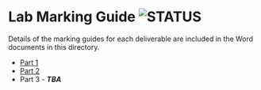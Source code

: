 # Lab Marking Guide ![STATUS](https://img.shields.io/badge/Status-V1.1-green?logo=jekyll)

Details of the marking guides for each deliverable are included in the Word documents in this directory.

- [Part 1](./Part-1/)
- [Part 2](./Part-2/)
- Part 3 - ***TBA***

<!--
## Part A: Team ___

### Project Setup: _____________________

| ✔ |  Item |
|---|-------|
|   | `ReadMe.md` - Team (#/Name), members, task breakdown |
|   | VS Solution |
|   | Entities/DAL - Internal |

### Security Setup: _____________________

| ✔ |  Item |
|---|-------|
|   | Security - Application User + DAL + DatabaseInitilizer (Employees) |
|   | Updated Login/Registration Pages |
|   | Username/Password in App (Default or About) |

### Purchasing Setup: _____________________

| ✔ |  Item |
|---|-------|
|   | Entity Property Renames (see below) |
|   | Custom Classes/Enums: `PurchaseOrderStatusFilter`, `CreditRatingType` |

```csharp
modelBuilder.Entity<Product>()
     // The BillOfMaterials where the product is used...
    .HasMany(e => e.BillOfMaterialsUsage)
    // The product acting as a component...
    .WithRequired(e => e.Component)
    .HasForeignKey(e => e.ComponentID)
    .WillCascadeOnDelete(false);

modelBuilder.Entity<Product>()
    // The BillOfMaterials where the product acts as a "parent"
    .HasMany(e => e.BillOfMaterials)
    // The product acting as a finished product
    .WithOptional(e => e.FinishedProduct)
    .HasForeignKey(e => e.ProductAssemblyID);
modelBuilder.Entity<UnitMeasure>()
    // The products where the unit indicates size
    .HasMany(e => e.SizedProducts)
    // The UnitMeasure for the product's size
    .WithOptional(e => e.SizeUnitMeasure)
    .HasForeignKey(e => e.SizeUnitMeasureCode);

modelBuilder.Entity<UnitMeasure>()
    // The products where the unit indicates weight
    .HasMany(e => e.WeightedProducts)
    // The UnitMeasure for the product's weight
    .WithOptional(e => e.WeightUnitMeasure)
    .HasForeignKey(e => e.WeightUnitMeasureCode);
```

### Staffing Setup: _____________________

| ✔ |  Item |
|---|-------|
|   | Entity Property Renames (see below) |
|   | Custom Classes/Enums: `PayFrequency`, `EmailPromotion`, `PersonType`, `NameStyle` |

```csharp
modelBuilder.Entity<Address>()
    // The SalesOrderHeaders in which this address is the bill-to address
    .HasMany(e => e.BilledSalesOrders)
    // The address to which the SalesOrderHeader is billed
    .WithRequired(e => e.BillToAddress)
    .HasForeignKey(e => e.BillToAddressID)
    .WillCascadeOnDelete(false);

modelBuilder.Entity<Address>()
    // The SalesOrderHeaders in which this address is the ship-to address
    .HasMany(e => e.ShippedSalesOrders)
    // The address to which the SalesOrderHeader is shipped
    .WithRequired(e => e.ShipToAddress)
    .HasForeignKey(e => e.ShipToAddressID)
    .WillCascadeOnDelete(false);
modelBuilder.Entity<Currency>()
    // The CurrencyRates acting as a start point of a conversion
    .HasMany(e => e.OriginatingCurrencyRates)
    // The Currency from which an amount has been converted
    .WithRequired(e => e.FromCurrency)
    .HasForeignKey(e => e.FromCurrencyCode)
    .WillCascadeOnDelete(false);

modelBuilder.Entity<Currency>()
    // The CurrencyRates acting as the endpoint of a conversion
    .HasMany(e => e.FinalCurrencyRates)
    // The Currency to which an amount has been converted
    .WithRequired(e => e.ToCurrency)
    .HasForeignKey(e => e.ToCurrencyCode)
    .WillCascadeOnDelete(false);
```

----

## Part B


### Purchasing: ________________

| ✔ | (Weight) Item |
|---|-------|
|   | (3) User Interace Mockups |
|   | (3) Use Case Diagrms |
|   | (3) Sequence Diagrams |
|   | (3) Class Diagrams |

| Mark | Breakdown |
| ---- | --------- |
| **3** | 3 = Proficient (requirement is met)<br />2 = Capable (requirement is adequately met, minor errors)<br />1 = Limited (requirement is poorly met, major errors)<br />0 = Incomplete (requirement not met, missing large portions) |

### Staffing: ________________

| ✔ | (Weight) Item |
|---|-------|
|   | (3) User Interace Mockups |
|   | (3) Use Case Diagrms |
|   | (3) Sequence Diagrams |
|   | (3) Class Diagrams |

| Mark | Breakdown |
| ---- | --------- |
| **3** | 3 = Proficient (requirement is met)<br />2 = Capable (requirement is adequately met, minor errors)<br />1 = Limited (requirement is poorly met, major errors)<br />0 = Incomplete (requirement not met, missing large portions) |

----

## Part C - Purchasing: ________________

### PO History

| ✔ |  Item |
|---|-------|
|   | Displays PO list with: POId, Vendor, Account #, Status, Rev #, % Complete, Order Date, Subtotal, Tax, Freight, Total, Shipper |
|   | PO List items have links to show order details |
|   | PO List items grouped by Vendor, sorted by vendor (asc) and order date (desc) |
|   | PO List items grouped by Month, sorted by order date (desc) |
|   | PO List items filtered by status: Pending/Approved/Rejected/Complete |
|   | PO List items filter allows All Orders |
|   | Detail page shows PO list header with: POId, Vendor, Account #, Status, Rev #, % Complete, Order Date, Subtotal, Tax, Freight, Total, Shipper, + last modified date |
|   | Detail page shows order items with: product #, name, standard cost, purchasing unit price, order qty, line total |
|   | Detail page's order items tied to `ProductVendor` show: average lead time, standard price, last receipt cost, min/max order quantity, unit measure |
|   | Data presentation has acceptable styling |

### Inventory Managment

| ✔ |  BLL Item |
|---|-----------|
|   | Uses correct BLL signature:<br/>`int SaveOrder(int employeeId, OrderSummary summary, IEnumerable<OrderItem> items)` |
|   | `SaveOrder(...)` handles creation of new orders and edits of existing orders |
|   | `SaveOrder(...)` correctly uses transactions |
|   | Uses correct BLL signature:<br/>`void PlaceOrder(int employeeId, OrderSummary summary, IEnumerable<OrderItem> items)` |
|   | `PlaceOrder(...)` correctly uses transactions |
|   | BLL has method to cancel an order |
|   | Cancel Order correctly uses transactions |
|   | `OrderSummary` class has: `PurchaseOrderId`, `RequiredByDate`, `VendorID`, `ShipMethodID`, `FreightCharge` |
|   | `OrderItem` class has: `ProductID`, `OrderQuantity`, `UnitPrice` |
|   | Save/Place Order correctly handles new items in list by adding to the order |
|   | Save/Place Order correctly handles updating quantities/prices of items already on the order |
|   | Save/Place Order correctly removes items previously saved to the order that are no longer in the list of items passed in to the method |
|   | Save/Place/Cancel order validates that the employee is in the *Purchasing* department |
|   | Save/Place order validates RequiredByDate is in the future by at lease one day. |
|   | Save/Place order validates that products are ones actually sold by that vendor |
|   | Save/Place order applies correct tax rate to the order |
|   | `SaveOrder(...)` validates & sets order status appropriately (`Pending`) |
|   | `SaveOrder(...)` properly modifies the revision number |
|   | `SaveOrder(...)` allows for no items in the order |
|   | `SaveOrder(...)` retains original creation date as the order date |
|   | `PlaceOrder(...)` validates order status (`Pending` or new) and updates to `Approved` |
|   | `PlaceOrder(...)` validates there is at least one item in the order |
|   | `PlaceOrder(...)` validates that item quantities fall within the `ProductVendor` min/max order quantities |
|   | `PlaceOrder(...)` properly modifies the revision number |
|   | `PlaceOrder(...)` properly sets the order date to the current date/time |
|   | `PlaceOrder(...)` validates that none of the items ordered are discontinued items |
|   | Orders can only be cancelled if `Pending` or `Approved` |
|   | Only `Pending` orders can be modified |
|   | `Approved` orders can be viewed |

| ✔ |  UI Item |
|---|-----------|
|   | Vendor selection shows vendor's name, account #, credit rating, is preferred vendor, and list of contacts |
|   | Only active vendors available for selection |
|   | Products are only those available through that vendor |
|   | Internally built products are not listed |
|   | Available products show name, product #, standard cost, and list price |
|   | Available product details show name, product #, color (if any), safety stock level, reorder point, standard cost, list price, size & units, weight & units, product line, class, style, product subcategory, product model |
|   | Purchasing save/place is performed as a bulk order entry |
|   | Warning notifications re: no items |
|   | Warning notifications re: min/max quantity problems |
|   | Warning notifications re: discontinued items |
|   | Errors show as a group |
|   | Error details include PO Id and current order status |
|   | Layout & UX is user-friendly |
|   | Appropriate styling used |

## Part C - Staffing: ________________

### Staff Directory

| ✔ | Item |
|---|------|
|   | Displays Staff Directory with full name (`last, first`), job title, hire date, vacation hours, sick leave hours, is salaried |
|   | Staff directory have link to show personal details |
|   | Staff directory grouped by department, sorted by last/first name |
|   | Staff directory grouped by shift, sorted by last/first name |
|   | Filter for partial first/last name |
|   | Only shows currently employed staff |
|   | Department group shows shift name in details |
|   | Shift group shows department name in details |
|   | Details show complete name (first, middle, and last) and contact info (home address, emails, phone numbers & phone number types) |
|   | Data presentation has acceptable styling |

### Hire Employee

| ✔ |  BLL Item |
|---|-------|
|   | Uses correct BLL signature:<br/>`string HireEmployee(int managerId, Applicant newHire, JobPosition, position, DateTime startDate)` |
|   | `HireEmployee(...)` correctly uses transactions |
|   | `Applicant` class has: `FirstName`, `LastName`, `MiddleName`, `Suffix`, `Title`, `MaritalStatus`, `Gender`, `DateOfBirth`, `PersonType`, `HomeAddress:Address`, `HomeContact:ContactInformation` |
|   | `Address` class has: `AddressLine1`, `AddressLine2`, `City`, `PostalCode` |
|   | `ContactInformation` class has: `Email`, `PhoneNumber`, `PhoneType` |
|   | `JobPosition` class has: `PositionTitle`, `DepartmentID`, `ShiftID`, `PayRate`, `IsSalariedPosition` |
|   | `HireEmployee(...)` validates applicant is 18 or older |
|   | `HireEmployee(...)` validates job position and department combination already in use/exist |
|   | `HireEmployee(...)` validates shift |
|   | `HireEmployee(...)` validates StartDate as first Monday after current date |
|   | `HireEmployee(...)` validates StartDate as no later than one month after current date |
|   | `HireEmployee(...)` validates StartDate as regular work day (Mon-Fri) |
|   | `HireEmployee(...)` assigns a unique NationalIDNumber |
|   | `HireEmployee(...)` assigns a unique login id of `adventure-works\firstname#` |
|   | `HireEmployee(...)` assigns unique work email of `firstname#@adventure-works.com` |
|   | `HireEmployee(...)` assigns unique work phone of `122-555-####` |
|   | `HireEmployee(...)` sets bi-weekly if salaried; otherwise monthly |
|   | `HireEmployee(...)` sets vacation/sick leave hours of zero |
|   | `HireEmployee(...)` creates `SalesPerson` if job position belongs to `Sales` group |
|   | `HireEmployee(...)` uses a commission of `0.01` for `SalesPerson` |
|   | `HireEmployee(...)` validates daytime shift if creating a `SalesPerson` |
|   | `HireEmployee(...)` ignores `Address.Location` and `Employee.OrganizationNode` |

| ✔ |  UI Item |
|---|-----------|
|   | Successful hires show National ID Number, assigned Login ID, work email, work phone |
|   | Personal titles of `Mr.`, `Mrs.`, `Ms.` and `none` supported |
|   | Job position uses cascading drop-downs for selection |
|   | Department Group selection populates Department drop-down |
|   | Department selection populates Job Position drop-down |
|   | Errors show as a group |
|   | Layout & UX is user-friendly |
|   | Appropriate styling is used |
-->

